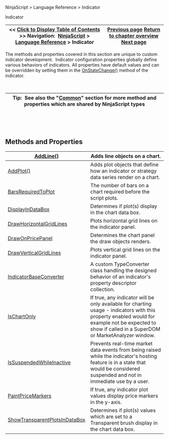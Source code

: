 ﻿


NinjaScript \> Language Reference \> Indicator






















Indicator







| \<\< [Click to Display Table of Contents](indicator.md) \>\> **Navigation:**     [NinjaScript](ninjascript.md) \> [Language Reference](language_reference_wip.md) \> Indicator | [Previous page](onnextdatapoint.md) [Return to chapter overview](language_reference_wip.md) [Next page](addline.md) |
| --- | --- |











The methods and properties covered in this section are unique to custom indicator development.  Indicator configuration properties globally define various behaviors of indicators. All properties have default values and can be overridden by setting them in the [OnStateChange()](onstatechange.md) method of the indicator.


 




| Tip:  See also the "[Common](common.md)" section for more method and properties which are shared by NinjaScript types |
| --- |



 


 


## Methods and Properties




| [AddLine()](addline.md) | Adds line objects on a chart. |
| --- | --- |
| [AddPlot()](addplot.md) | Adds plot objects that define how an indicator or strategy data series render on a chart. |
| [BarsRequiredToPlot](barsrequiredtoplot.md) | The number of bars on a chart required before the script plots. |
| [DisplayInDataBox](displayindatabox.md) | Determines if plot(s) display in the chart data box. |
| [DrawHorizontalGridLines](drawhorizontalgridlines.md) | Plots horizontal grid lines on the indicator panel. |
| [DrawOnPricePanel](drawonpricepanel.md) | Determines the chart panel the draw objects renders. |
| [DrawVerticalGridLines](drawverticalgridlines.md) | Plots vertical grid lines on the indicator panel. |
| [IndicatorBaseConverter](indicatorbaseconverter.md) | A custom TypeConverter class handling the designed behavior of an indicator's property descriptor collection. |
| [IsChartOnly](ischartonly.md) | If true, any indicator will be only available for charting usage \- indicators with this property enabled would for example not be expected to show if called in a SuperDOM or MarketAnalyzer window. |
| [IsSuspendedWhileInactive](issuspendedwhileinactive.md) | Prevents real\-time market data events from being raised while the indicator's hosting feature is in a state that would be considered suspended and not in immediate use by a user. |
| [PaintPriceMarkers](paintpricemarkers.md) | If true, any indicator plot values display price markers in the y\-axis. |
| [ShowTransparentPlotsInDataBox](showtransparentplotsindatabox.md) | Determines if plot(s) values which are set to a Transparent brush display in the chart data box. |









